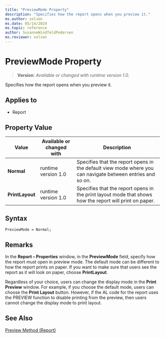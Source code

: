 ```yaml
---
title: "PreviewMode Property"
description: "Specifies how the report opens when you preview it."
ms.author: solsen
ms.date: 05/14/2024
ms.topic: reference
author: SusanneWindfeldPedersen
ms.reviewer: solsen
---
```

[//]: # (START>DO_NOT_EDIT)
[//]: # (IMPORTANT:Do not edit any of the content between here and the END>DO_NOT_EDIT.)
[//]: # (Any modifications should be made in the .xml files in the ModernDev repo.)
# PreviewMode Property
> **Version**: _Available or changed with runtime version 1.0._

Specifies how the report opens when you preview it.

## Applies to
-   Report

## Property Value

|Value|Available or changed with|Description|
|-----------|-----------|---------------------------------------|
|**Normal**|runtime version 1.0|Specifies that the report opens in the default view mode where you can navigate between entries and so on.|
|**PrintLayout**|runtime version 1.0|Specifies that the report opens in the print layout mode that shows how the report will print on paper.|

[//]: # (IMPORTANT: END>DO_NOT_EDIT)


## Syntax

```AL
PreviewMode = Normal;
```

## Remarks  

In the **Report – Properties** window, in the **PreviewMode** field, specify how the report must open in preview mode. The default mode can be different to how the report prints on paper. If you want to make sure that users see the report as it will look on paper, choose **PrintLayout**.  

Regardless of your choice, users can change the display mode in the **Print Preview** window. For example, if you choose the default mode, users can choose the **Print Layout** button. However, if the AL code for the report uses the PREVIEW function to disable printing from the preview, then users cannot change the display mode to print layout.  

## See Also  

[Preview Method (Report)](../methods-auto/report/reportinstance-preview-method.md)
